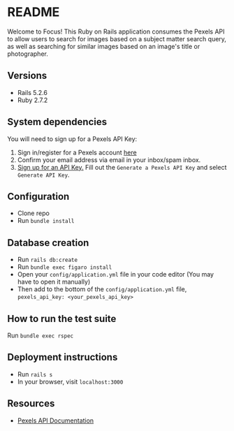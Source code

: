# README

Welcome to Focus! This Ruby on Rails application consumes the Pexels API to allow users to search for images based on a subject matter search query, as well as searching for similar images based on an image's title or photographer.

## Versions
- Rails 5.2.6
- Ruby 2.7.2

## System dependencies
You will need to sign up for a Pexels API Key:
1. Sign in/register for a Pexels account [here](https://www.pexels.com/join/)
2. Confirm your email address via email in your inbox/spam inbox.
3. [Sign up for an API Key.](https://www.pexels.com/api/new/) Fill out the `Generate a Pexels API Key` and select `Generate API Key`.

## Configuration
- Clone repo
- Run `bundle install`

## Database creation
- Run `rails db:create`
- Run `bundle exec figaro install`
- Open your `config/application.yml` file in your code editor (You may have to open it manually)
- Then add to the bottom of the `config/application.yml` file, `pexels_api_key: <your_pexels_api_key>`

<!-- * Database initialization -->

## How to run the test suite
Run `bundle exec rspec`

<!-- * Services (job queues, cache servers, search engines, etc.) -->

## Deployment instructions
- Run `rails s`
- In your browser, visit `localhost:3000`

## Resources
- [Pexels API Documentation](https://www.pexels.com/api/documentation/)
